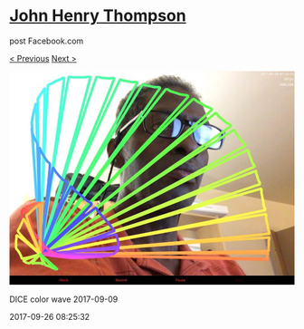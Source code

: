 # [John Henry Thompson](../README.md)
post Facebook.com

[< Previous](2017-09-26-4.md) [Next >](2017-09-26-6.md)

[![](../media/2017-09-26/Timeline-Photos-DICE-color-wave-2017-09-10.jpg)](../README.md)

DICE color wave 2017-09-09

2017-09-26 08:25:32